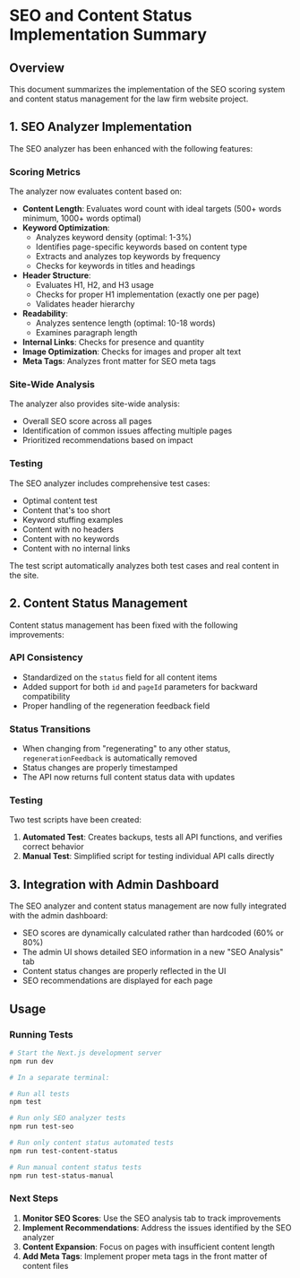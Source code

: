 # SEO and Content Status Implementation Summary

## Overview

This document summarizes the implementation of the SEO scoring system and content status management for the law firm website project.

## 1. SEO Analyzer Implementation

The SEO analyzer has been enhanced with the following features:

### Scoring Metrics

The analyzer now evaluates content based on:

- **Content Length**: Evaluates word count with ideal targets (500+ words minimum, 1000+ words optimal)
- **Keyword Optimization**: 
  - Analyzes keyword density (optimal: 1-3%)
  - Identifies page-specific keywords based on content type
  - Extracts and analyzes top keywords by frequency
  - Checks for keywords in titles and headings
- **Header Structure**: 
  - Evaluates H1, H2, and H3 usage
  - Checks for proper H1 implementation (exactly one per page)
  - Validates header hierarchy
- **Readability**:
  - Analyzes sentence length (optimal: 10-18 words)
  - Examines paragraph length
- **Internal Links**: Checks for presence and quantity
- **Image Optimization**: Checks for images and proper alt text
- **Meta Tags**: Analyzes front matter for SEO meta tags

### Site-Wide Analysis

The analyzer also provides site-wide analysis:
- Overall SEO score across all pages
- Identification of common issues affecting multiple pages
- Prioritized recommendations based on impact

### Testing

The SEO analyzer includes comprehensive test cases:
- Optimal content test
- Content that's too short
- Keyword stuffing examples
- Content with no headers
- Content with no keywords
- Content with no internal links

The test script automatically analyzes both test cases and real content in the site.

## 2. Content Status Management

Content status management has been fixed with the following improvements:

### API Consistency

- Standardized on the `status` field for all content items
- Added support for both `id` and `pageId` parameters for backward compatibility
- Proper handling of the regeneration feedback field

### Status Transitions

- When changing from "regenerating" to any other status, `regenerationFeedback` is automatically removed
- Status changes are properly timestamped
- The API now returns full content status data with updates

### Testing

Two test scripts have been created:
1. **Automated Test**: Creates backups, tests all API functions, and verifies correct behavior
2. **Manual Test**: Simplified script for testing individual API calls directly

## 3. Integration with Admin Dashboard

The SEO analyzer and content status management are now fully integrated with the admin dashboard:

- SEO scores are dynamically calculated rather than hardcoded (60% or 80%)
- The admin UI shows detailed SEO information in a new "SEO Analysis" tab
- Content status changes are properly reflected in the UI
- SEO recommendations are displayed for each page

## Usage

### Running Tests

```bash
# Start the Next.js development server
npm run dev

# In a separate terminal:

# Run all tests
npm test

# Run only SEO analyzer tests
npm run test-seo

# Run only content status automated tests
npm run test-content-status

# Run manual content status tests
npm run test-status-manual
```

### Next Steps

1. **Monitor SEO Scores**: Use the SEO analysis tab to track improvements
2. **Implement Recommendations**: Address the issues identified by the SEO analyzer
3. **Content Expansion**: Focus on pages with insufficient content length
4. **Add Meta Tags**: Implement proper meta tags in the front matter of content files
